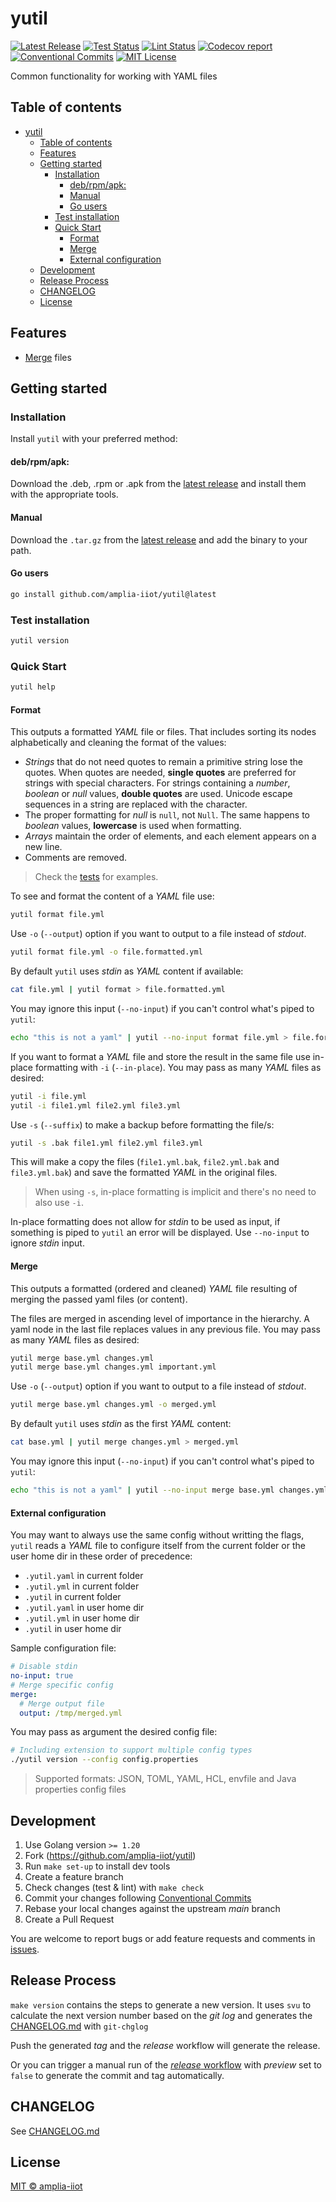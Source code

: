 # yutil

[![Latest Release](https://img.shields.io/github/release/amplia-iiot/yutil.svg)](https://github.com/amplia-iiot/yutil/releases/latest)
[![Test Status](https://github.com/amplia-iiot/yutil/workflows/Test/badge.svg)](https://github.com/amplia-iiot/yutil/actions/workflows/test.yml)
[![Lint Status](https://github.com/amplia-iiot/yutil/workflows/Lint/badge.svg)](https://github.com/amplia-iiot/yutil/actions/workflows/lint.yml)
[![Codecov report](https://img.shields.io/codecov/c/github/amplia-iiot/yutil/main.svg)](https://codecov.io/gh/amplia-iiot/yutil)
[![Conventional Commits](https://img.shields.io/badge/Conventional%20Commits-1.0.0-yellow.svg)](https://www.conventionalcommits.org/en/v1.0.0/)
[![MIT License](https://img.shields.io/badge/license-MIT-blue.svg)](https://github.com/amplia-iiot/yutil/blob/main/LICENSE)

Common functionality for working with YAML files

## Table of contents

- [yutil](#yutil)
	- [Table of contents](#table-of-contents)
	- [Features](#features)
	- [Getting started](#getting-started)
		- [Installation](#installation)
			- [deb/rpm/apk:](#debrpmapk)
			- [Manual](#manual)
			- [Go users](#go-users)
		- [Test installation](#test-installation)
		- [Quick Start](#quick-start)
			- [Format](#format)
			- [Merge](#merge)
			- [External configuration](#external-configuration)
	- [Development](#development)
	- [Release Process](#release-process)
	- [CHANGELOG](#changelog)
	- [License](#license)

## Features

- [Merge](#merge) files

## Getting started

### Installation

Install `yutil` with your preferred method:

#### deb/rpm/apk:

Download the .deb, .rpm or .apk from the [latest release] and install them with the appropriate tools.

#### Manual

Download the `.tar.gz` from the [latest release] and add the binary to your path.

#### Go users

```bash
go install github.com/amplia-iiot/yutil@latest
```

### Test installation

```bash
yutil version
```

### Quick Start

```bash
yutil help
```

#### Format

This outputs a formatted _YAML_ file or files. That includes sorting its nodes alphabetically and cleaning the format of the values:
- _Strings_ that do not need quotes to remain a primitive string lose the quotes. When quotes are needed, **single quotes** are preferred for strings with special characters. For strings containing a _number_, _boolean_ or _null_ values, **double quotes** are used. Unicode escape sequences in a string are replaced with the character.
- The proper formatting for _null_ is `null`, not `Null`. The same happens to _boolean_ values, **lowercase** is used when formatting.
- _Arrays_ maintain the order of elements, and each element appears on a new line.
- Comments are removed.

> Check the [tests](./pkg/format/content_test.go) for examples.

To see and format the content of a _YAML_ file use:

```bash
yutil format file.yml
```

Use `-o` (`--output`) option if you want to output to a file instead of _stdout_.

```bash
yutil format file.yml -o file.formatted.yml
```

By default `yutil` uses _stdin_ as _YAML_ content if available:

```bash
cat file.yml | yutil format > file.formatted.yml
```

You may ignore this input (`--no-input`) if you can't control what's piped to `yutil`:

```bash
echo "this is not a yaml" | yutil --no-input format file.yml > file.formatted.yml
```

If you want to format a _YAML_ file and store the result in the same file use in-place formatting with `-i` (`--in-place`). You may pass as many _YAML_ files as desired:

```bash
yutil -i file.yml
yutil -i file1.yml file2.yml file3.yml
```

Use `-s` (`--suffix`) to make a backup before formatting the file/s:

```bash
yutil -s .bak file1.yml file2.yml file3.yml
```

This will make a copy the files (`file1.yml.bak`, `file2.yml.bak` and `file3.yml.bak`) and save the formatted _YAML_ in the original files.

> When using `-s`, in-place formatting is implicit and there's no need to also use `-i`.

In-place formatting does not allow for _stdin_ to be used as input, if something is piped to `yutil` an error will be displayed. Use `--no-input` to ignore _stdin_ input.

#### Merge

This outputs a formatted (ordered and cleaned) _YAML_ file resulting of merging the passed yaml files (or content).

The files are merged in ascending level of importance in the hierarchy. A yaml node in the last file replaces values in
any previous file. You may pass as many _YAML_ files as desired:

```bash
yutil merge base.yml changes.yml
yutil merge base.yml changes.yml important.yml
```

Use `-o` (`--output`) option if you want to output to a file instead of _stdout_.

```bash
yutil merge base.yml changes.yml -o merged.yml
```

By default `yutil` uses _stdin_ as the first _YAML_ content:

```bash
cat base.yml | yutil merge changes.yml > merged.yml
```

You may ignore this input (`--no-input`) if you can't control what's piped to `yutil`:

```bash
echo "this is not a yaml" | yutil --no-input merge base.yml changes.yml
```

#### External configuration

You may want to always use the same config without writting the flags, `yutil` reads a _YAML_ file to configure itself from the current folder or the user home dir in these order of precedence:
- `.yutil.yaml` in current folder
- `.yutil.yml` in current folder
- `.yutil` in current folder
- `.yutil.yaml` in user home dir
- `.yutil.yml` in user home dir
- `.yutil` in user home dir

Sample configuration file:

```yaml
# Disable stdin
no-input: true
# Merge specific config
merge:
  # Merge output file
  output: /tmp/merged.yml
```

You may pass as argument the desired config file:

```bash
# Including extension to support multiple config types
./yutil version --config config.properties
```

> Supported formats: JSON, TOML, YAML, HCL, envfile and Java properties config files

## Development

1. Use Golang version `>= 1.20`
2. Fork (https://github.com/amplia-iiot/yutil)
3. Run `make set-up` to install dev tools
4. Create a feature branch
5. Check changes (test & lint) with `make check`
6. Commit your changes following [Conventional Commits]
7. Rebase your local changes against the upstream _main_ branch
8. Create a Pull Request

You are welcome to report bugs or add feature requests and comments in [issues].

## Release Process

`make version` contains the steps to generate a new version. It uses `svu` to calculate the next version number based on the _git log_ and generates the [CHANGELOG.md] with `git-chglog`

Push the generated _tag_ and the _release_ workflow will generate the release.

Or you can trigger a manual run of the [_release_ workflow](https://github.com/amplia-iiot/yutil/actions/workflows/release.yml) with _preview_ set to `false` to generate the commit and tag automatically.

## CHANGELOG

See [CHANGELOG.md]

## License

[MIT © amplia-iiot](./LICENSE)

[latest release]: https://github.com/amplia-iiot/yutil/releases/latest
[Conventional Commits]: https://www.conventionalcommits.org/en/v1.0.0/
[issues]: https://github.com/amplia-iiot/yutil/issues
[CHANGELOG.md]: ./CHANGELOG.md

